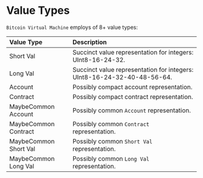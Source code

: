 # Value Types
`Bitcoin Virtual Machine` employs of 8+ value types:

| Value Type             |  Description                                                            |
|:-----------------------|:------------------------------------------------------------------------|
| Short Val              | Succinct value representation for integers: UInt8-16-24-32.             |
| Long Val               | Succinct value representation for integers: UInt8-16-24-32-40-48-56-64. |
| Account                | Possibly compact account representation.                                |
| Contract               | Possibly compact contract representation.                               |
| MaybeCommon Account    | Possibly common `Account` representation.                               |
| MaybeCommon Contract   | Possibly common `Contract` representation.                              |
| MaybeCommon Short Val  | Possibly common `Short Val` representation.                             |
| MaybeCommon Long Val   | Possibly common `Long Val` representation.                              |